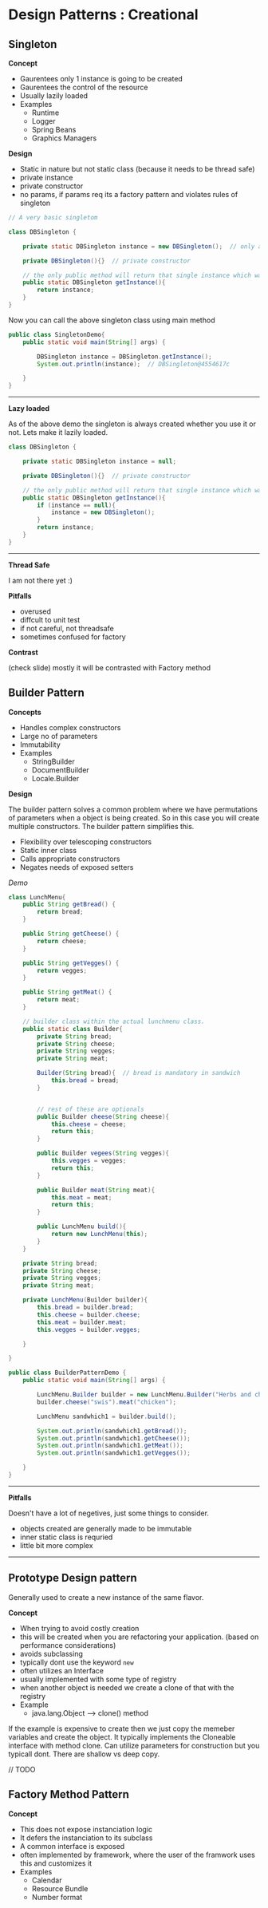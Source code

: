 # Design Patterns : Creational

## Singleton

**Concept**

- Gaurentees only 1 instance is going to be created
- Gaurentees the control of the resource
- Usually lazily loaded
- Examples
    - Runtime
    - Logger
    - Spring Beans
    - Graphics Managers

**Design**

- Static in nature but not static class (because it needs to be thread safe)
- private instance
- private constructor
- no params, if params req its a factory pattern and violates rules of singleton

```Java
// A very basic singletom

class DBSingleton {

    private static DBSingleton instance = new DBSingleton();  // only a single instance

    private DBSingleton(){}  // private constructor

    // the only public method will return that single instance which was created above.
    public static DBSingleton getInstance(){
        return instance;
    }
}

```
Now you can call the above singleton class using main method

```Java
public class SingletonDemo{
    public static void main(String[] args) {

        DBSingleton instance = DBSingleton.getInstance();
        System.out.println(instance);  // DBSingleton@4554617c

    }
}
```

---

**Lazy loaded**

As of the above demo the singleton is always created whether you use it or not. Lets make it lazily loaded.

```Java
class DBSingleton {

    private static DBSingleton instance = null;

    private DBSingleton(){}  // private constructor

    // the only public method will return that single instance which was created above.
    public static DBSingleton getInstance(){
        if (instance == null){
            instance = new DBSingleton();
        }
        return instance;
    }
}
```

---

**Thread Safe**

I am not there yet :)

**Pitfalls**

- overused
- diffcult to unit test
- if not careful, not threadsafe
- sometimes confused for factory

**Contrast**

(check slide) mostly it will be contrasted with Factory method


## Builder Pattern

**Concepts**

- Handles complex constructors
- Large no of parameters
- Immutability
- Examples
    - StringBuilder
    - DocumentBuilder
    - Locale.Builder

**Design**

The builder pattern solves a common problem where we have permutations of parameters when a object is being created. So in this case you will create multiple constructors. The builder pattern simplifies this.

- Flexibility over telescoping constructors
- Static inner class
- Calls appropriate constructors
- Negates needs of exposed setters


*Demo*


```Java
class LunchMenu{
    public String getBread() {
        return bread;
    }

    public String getCheese() {
        return cheese;
    }

    public String getVegges() {
        return vegges;
    }

    public String getMeat() {
        return meat;
    }

    // builder class within the actual lunchmenu class.
    public static class Builder{
        private String bread;
        private String cheese;
        private String vegges;
        private String meat;

        Builder(String bread){  // bread is mandatory in sandwich
            this.bread = bread;
        }


        // rest of these are optionals
        public Builder cheese(String cheese){
            this.cheese = cheese;
            return this;
        }

        public Builder vegees(String vegges){
            this.vegges = vegges;
            return this;
        }

        public Builder meat(String meat){
            this.meat = meat;
            return this;
        }

        public LunchMenu build(){
            return new LunchMenu(this);
        }
    }

    private String bread;
    private String cheese;
    private String vegges;
    private String meat;

    private LunchMenu(Builder builder){
        this.bread = builder.bread;
        this.cheese = builder.cheese;
        this.meat = builder.meat;
        this.vegges = builder.vegges;

    }

}

public class BuilderPatternDemo {
    public static void main(String[] args) {

        LunchMenu.Builder builder = new LunchMenu.Builder("Herbs and cheese");
        builder.cheese("swis").meat("chicken");

        LunchMenu sandwhich1 = builder.build();

        System.out.println(sandwhich1.getBread());
        System.out.println(sandwhich1.getCheese());
        System.out.println(sandwhich1.getMeat());
        System.out.println(sandwhich1.getVegges());

    }
}

```

---

**Pitfalls**

Doesn't have a lot of negetives, just some things to consider.

- objects created are generally made to be immutable
- inner static class is requried
- little bit more complex


---

## Prototype Design pattern

Generally used to create a new instance of the same flavor.

**Concept**

- When trying to avoid costly creation
- this will be created when you are refactoring your application. (based on performance considerations)
- avoids subclassing
- typically dont use the keyword `new`
- often utilizes an Interface
- usually implemented with some type of registry
- when another object is needed we create a clone of that with the registry
- Example
    - java.lang.Object --> clone() method


If the example is expensive to create then we just copy the memeber variables and create the object. It typically implements the Cloneable interface with method clone. Can utilize parameters for construction but you typicall dont. There are shallow vs deep copy.


// TODO


## Factory Method Pattern

**Concept**

- This does not expose instanciation logic
- It defers the instanciation to its subclass
- A common interface is exposed
- often implemented by framework, where the user of the framwork uses this and customizes it
- Examples
    - Calendar
    - Resource Bundle
    - Number format